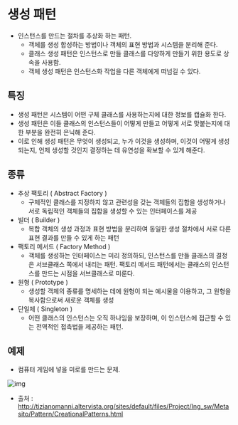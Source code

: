 # 생성 패턴
* 인스턴스를 만드는 절차를 추상화 하는 패턴.
	- 객체를 생성 합성하는 방법이나 객체의 표현 방법과 시스템을 분리해 준다.
	- 클래스 생성 패턴은 인스턴스로 만들 클래스를 다양하게 만들기 위한 용도로 상속을 사용함.
	- 객체 생성 패턴은 인스턴스화 작업을 다른 객체에게 떠넘길 수 있다.


## 특징
* 생성 패턴은 시스템이 어떤 구체 클래스를 사용하는지에 대한 정보를 캡슐화 한다.
* 생성 패턴은 이들 클래스의 인스턴스들이 어떻게 만들고 어떻게 서로 맞붙는지에 대한 부분을 완전히 은닉해 준다.
* 이로 인해 생성 패턴은 무엇이 생성되고, 누가 이것을 생성하며,
	이것이 어떻게 생성되는지, 언제 생성할 것인지 결정하는 데
	유연성을 확보할 수 있게 해준다.


## 종류
* 추상 팩토리 ( Abstract Factory )
	- 구체적인 클래스를 지정하지 않고 관련성을 갖는 객체들의 집합을 생성하거나
	서로 독립적인 객체들의 집합을 생성할 수 있는 인터페이스를 제공
* 빌더 ( Builder )
	- 복합 객체의 생성 과정과 표현 방법을 분리하여
	동일한 생성 절차에서 서로 다른 표현 결과를 만들 수 있게 하는 패턴
* 팩토리 메서드 ( Factory Method )
	- 객체를 생성하는 인터페이스는 미리 정의하되, 인스턴스를 만들 클래스의 결정은
	서브클래스 쪽에서 내리는 패턴. 팩토리 메서드 패턴에서는
	클래스의 인스턴스를 만드는 시점을 서브클래스로 미룬다.
* 원형 ( Prototype )
	- 생성할 객체의 종류를 명세하는 데에 원형이 되는 예시물을 이용하고,
	그 원형을 복사함으로써 새로운 객체를 생성
* 단일체 ( Singleton )
	- 어떤 클래스의 인스턴스는 오직 하나임을 보장하며,
	이 인스턴스에 접근할 수 있는 전역적인 접촉법을 제공하는 패턴.


## 예제
* 컴퓨터 게임에 넣을 미로를 만드는 문제.

![img](http://tizianomanni.altervista.org/sites/default/files/Project/Ing_sw/Metasito/images/maze.gif)
- 출처 : http://tizianomanni.altervista.org/sites/default/files/Project/Ing_sw/Metasito/Pattern/CreationalPatterns.html
